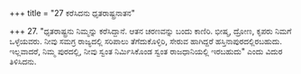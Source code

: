 +++
title = "27 ಕರೆಸಿದನು ಧೃತರಾಷ್ಟ್ರನಾತನ"

+++
27. "ಧೃತರಾಷ್ಟ್ರನು ನಿಮ್ಮನ್ನು ಕರೆಸಿದ್ದಾನೆ. ಆತನ ಚರಣವನ್ನು ಬಂದು ಕಾಣಿರಿ. ಭೀಷ್ಮ, ದ್ರೋಣ, ಕೃಪರು ನಿಮಗೆ ಒಳ್ಳೆಯವರು. ನೀವು ಸಮಗ್ರ ರಾಜ್ಯದಲ್ಲಿ ಸರಿಪಾಲು ತೆಗೆದುಕೊಳ್ಳಿರಿ, ಸೇರುವ ಹಾಗಿದ್ದರೆ ಹಸ್ತಿನಾಪುರದಲ್ಲಿರಬಹುದು. ಇಲ್ಲವಾದರೆ, ನಿಮ್ಮ ಪುರದಲ್ಲಿ, ನೀವು ಸ್ವಂತ ನಿರ್ಮಿಸಿಕೊಂಡ ಸ್ವಂತ ರಾಜಧಾನಿಯಲ್ಲಿ ಇರಬಹುದು" ಎಂದು ವಿದುರ ತಿಳಿಸಿದನು.